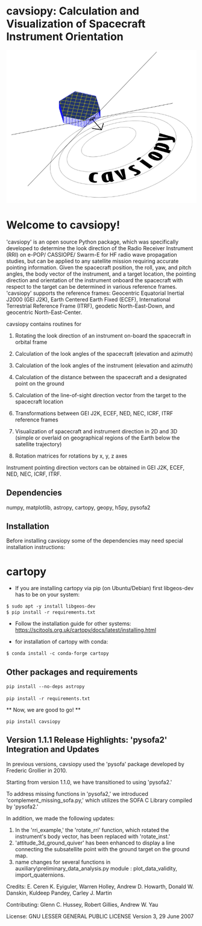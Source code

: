 # cavsiopy: Calculation and Visualization of Spacecraft Instrument Orientation

![cavsiopy](logos/cavsiopy.png)

Welcome to cavsiopy!
====================
'cavsiopy' is an open source Python package, which was specifically developed to determine the look direction of the Radio Receiver Instrument (RRI) on e-POP/ CASSIOPE/ Swarm-E for HF radio wave propagation studies, but can be applied to any satellite mission requiring accurate pointing information. Given the spacecraft position, the roll, yaw, and pitch angles, the body vector of the instrument, and a target location, the pointing direction and orientation of the instrument onboard the spacecraft with respect to the target can be determined in various reference frames. 'cavsiopy' supports the reference frames: Geocentric Equatorial Inertial J2000 (GEI J2K), Earth Centered Earth Fixed (ECEF), International Terrestrial Reference Frame (ITRF), geodetic North-East-Down, and geocentric North-East-Center. 

cavsiopy contains routines for 

1. Rotating the look direction of an instrument on-board the spacecraft in orbital frame 

2. Calculation of the look angles of the spacecraft (elevation and azimuth) 

3. Calculation of the look angles of the instrument (elevation and azimuth) 

4. Calculation of the distance between the spacecraft and a designated point on the ground 

5. Calculation of the line-of-sight direction vector from the target to the spacecraft location

6. Transformations between GEI J2K, ECEF, NED, NEC, ICRF, ITRF reference frames 

7. Visualization of spacecraft and instrument direction in 2D and 3D (simple or overlaid on geographical regions of the Earth below the satellite trajectory)

8. Rotation matrices for rotations by x, y, z axes

Instrument pointing direction vectors can be obtained in GEI J2K, ECEF, NED, NEC, ICRF, ITRF.

Dependencies
------------
numpy, matplotlib, astropy, cartopy, geopy, h5py, pysofa2

Installation
------------
Before installing cavsiopy some of the dependencies may need special installation instructions:

# cartopy

- If you are installing cartopy via pip (on Ubuntu/Debian) first libgeos-dev has to be on your system:

```
$ sudo apt -y install libgeos-dev
$ pip install -r requirements.txt
```

- Follow the installation guide for other systems: https://scitools.org.uk/cartopy/docs/latest/installing.html

- for installation of cartopy with conda:

```
$ conda install -c conda-forge cartopy
```

Other packages and requirements
-------------------------------
```
pip install --no-deps astropy

pip install -r requirements.txt
```
** Now, we are good to go! **

```
pip install cavsiopy
```

Version 1.1.1 Release Highlights: 'pysofa2' Integration and Updates
-------------------------------------------------------------------

In previous versions, cavsiopy used the 'pysofa' package developed by Frederic Grollier in 2010.

Starting from version 1.1.0, we have transitioned to using 'pysofa2.'

To address missing functions in 'pysofa2,' we introduced 'complement_missing_sofa.py,' which utilizes the SOFA C Library compiled by 'pysofa2.'

In addition, we made the following updates:

1. In the 'rri\_example,' the 'rotate\_rri' function, which rotated the instrument's body vector, has been replaced with 'rotate\_inst.'
2. 'attitude\_3d\_ground\_quiver' has been enhanced to display a line connecting the subsatellite point with the ground target on the ground map.
3. name changes for several functions in auxiliary\preliminary\_data\_analysis.py module : plot\_data\_validity, import\_quaternions.

Credits: E. Ceren K. Eyiguler, Warren Holley, Andrew D. Howarth, Donald W. Danskin, Kuldeep Pandey, Carley J. Martin

Contributing: Glenn C. Hussey, Robert Gillies, Andrew W. Yau

License: GNU LESSER GENERAL PUBLIC LICENSE Version 3, 29 June 2007
